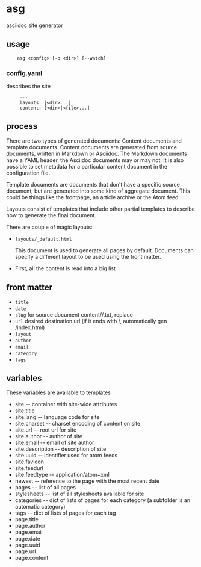 # asg

asciidoc site generator

## usage

        asg <config> [-o <dir>] [--watch]

### config.yaml

describes the site

         ---
         layouts: [<dir>...]
         content: [<dir>|<file>...]


## process

There are two types of generated documents: Content documents and
template documents. Content documents are generated from source
documents, written in Markdown or Asciidoc. The Markdown documents
have a YAML header, the Asciidoc documents may or may not. It is also
possible to set metadata for a particular content document in the
configuration file.

Template documents are documents that don't have a specific source
document, but are generated into some kind of aggregate document. This
could be things like the frontpage, an article archive or the Atom
feed.

Layouts consist of templates that include other partial templates to
describe how to generate the final document.

There are couple of magic layouts:

* `layouts/_default.html`

  This document is used to generate all pages by default. Documents
  can specify a different layout to be used using the front matter.


* First, all the content is read into a big list

## front matter

  * `title`
  * `date`
  * `slug`
    for source document content/<category>/<page>.txt, replace <page>
  * `url`
    desired destination url (if it ends with /, automatically gen /index.html)
  * `layout`
  * `author`
  * `email`
  * `category`
  * `tags`


## variables

These variables are available to templates

  * site -- container with site-wide attributes
  * site.title
  * site.lang -- language code for site
  * site.charset -- charset encoding of content on site
  * site.url -- root url for site
  * site.author -- author of site
  * site.email -- email of site author
  * site.description -- description of site
  * site.uuid -- identifier used for atom feeds
  * site.favicon
  * site.feedurl
  * site.feedtype -- application/atom+xml
  * newest -- reference to the page with the most recent date
  * pages -- list of all pages
  * stylesheets -- list of all stylesheets available for site
  * categories -- dict of lists of pages for each category
    (a subfolder is an automatic category)
  * tags -- dict of lists of pages for each tag
  * page.title
  * page.author
  * page.email
  * page.date
  * page.uuid
  * page.url
  * page.content
